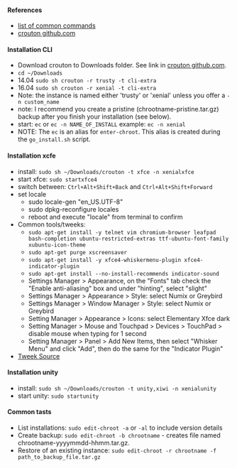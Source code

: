 #### References
* [list of common commands](https://github.com/dnschneid/crouton/wiki/Crouton-Command-Cheat-Sheet)
* [crouton github.com](https://github.com/dnschneid/crouton)

#### Installation CLI
* Download crouton to Downloads folder. See link in [crouton github.com](https://github.com/dnschneid/crouton#usage).
* `cd ~/Downloads`
* 14.04 `sudo sh crouton -r trusty -t cli-extra`
* 16.04 `sudo sh crouton -r xenial -t cli-extra`
* Note: the instance is named either 'trusty' or 'xenial' unless you offer a `-n custom_name`
* note: I recommend you create a pristine (chrootname-pristine.tar.gz) backup after you finish your installation (see below).
* start: `ec` or `ec -n NAME_OF_INSTALL` example: `ec -n xenial`
* NOTE: The `ec` is an alias for `enter-chroot`. This alias is created during the `go_install.sh` script.

#### Installation xcfe
* install: `sudo sh ~/Downloads/crouton -t xfce -n xenialxfce`
* start xfce: `sudo startxfce4`
* switch between: `Ctrl+Alt+Shift+Back` and `Ctrl+Alt+Shift+Forward`
* set locale
  * sudo locale-gen "en_US.UTF-8"
  * sudo dpkg-reconfigure locales
  * reboot and execute "locale" from terminal to confirm
* Common tools/tweeks:
  * `sudo apt-get install -y telnet vim chromium-browser leafpad bash-completion ubuntu-restricted-extras ttf-ubuntu-font-family xubuntu-icon-theme`
  * `sudo apt-get purge xscreensaver`
  * `sudo apt-get install -y xfce4-whiskermenu-plugin xfce4-indicator-plugin`
  * `sudo apt-get install --no-install-recommends indicator-sound`
  * Settings Manager > Appearance, on the "Fonts" tab check the "Enable anti-aliasing" box and under "hinting", select "slight"
  * Settings Manager > Appearance > Style: select Numix or Greybird
  * Settings Manager > Window Manager > Style: select Numix or Greybird
  * Setting Manager > Appearance > Icons: select Elementary Xfce dark
  * Setting Manager > Mouse and Touchpad > Devices > TouchPad > disable mouse when typing for 1 second
  * Setting Manager > Panel > Add New Items, then select "Whisker Menu" and click "Add", then do the same for the "Indicator Plugin"
* [Tweek Source](http://www.webupd8.org/2013/12/things-to-do-after-installing-ubuntu-on.html)

#### Installation unity
* install: `sudo sh ~/Downloads/crouton -t unity,xiwi -n xenialunity`
* start unity: `sudo startunity`

#### Common tasts
* List installations: `sudo edit-chroot -a` or `-al` to include version details
* Create backup: `sudo edit-chroot -b chrootname` - creates file named chrootname-yyyymmdd-hhmm.tar.gz.
* Restore of an existing instance: `sudo edit-chroot -r chrootname -f path_to_backup_file.tar.gz`
